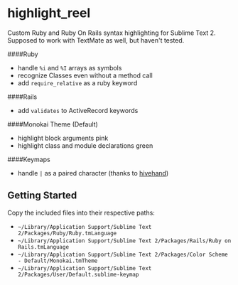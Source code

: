 highlight_reel
==============

Custom Ruby and Ruby On Rails syntax highlighting for Sublime Text 2. Supposed to work with TextMate as well, but haven't tested.

####Ruby
 - handle `%i` and `%I` arrays as symbols
 - recognize Classes even without a method call
 - add `require_relative` as a ruby keyword

####Rails 
 - add `validates` to ActiveRecord keywords

####Monokai Theme (Default)
 - highlight block arguments pink
 - highlight class and module declarations green

####Keymaps
 - handle `|` as a paired character (thanks to [hivehand](https://github.com/hivehand/rt_st2))


Getting Started
---------------

Copy the included files into their respective paths:

- `~/Library/Application Support/Sublime Text 2/Packages/Ruby/Ruby.tmLanguage`
- `~/Library/Application Support/Sublime Text 2/Packages/Rails/Ruby on Rails.tmLanguage`
- `~/Library/Application Support/Sublime Text 2/Packages/Color Scheme - Default/Monokai.tmTheme`
- `~/Library/Application Support/Sublime Text 2/Packages/User/Default.sublime-keymap`
